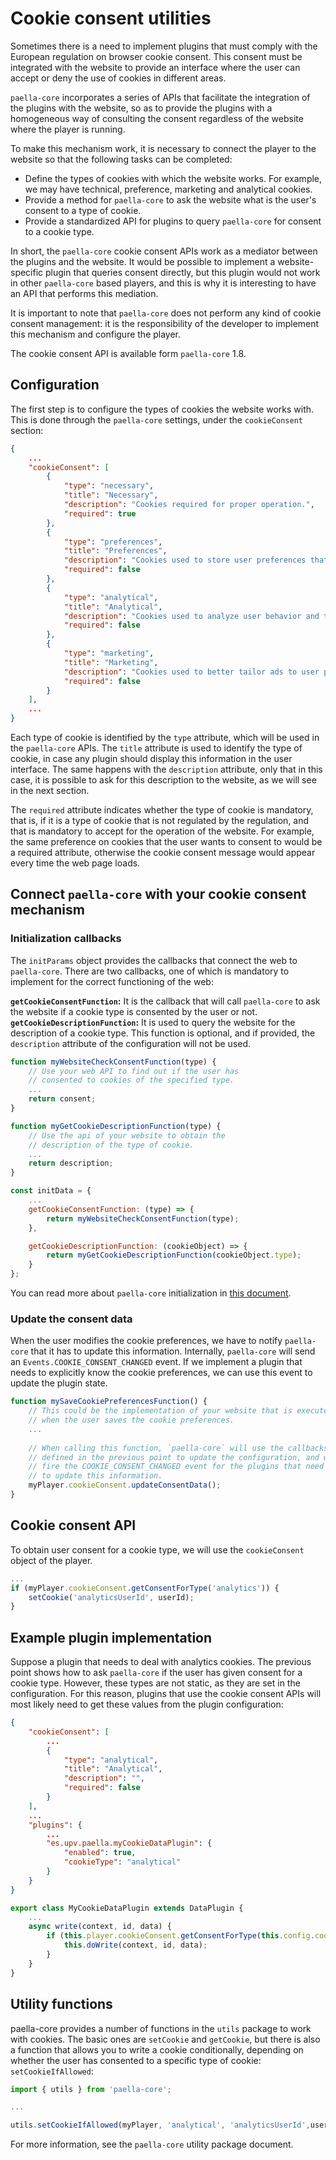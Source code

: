 # Cookie consent utilities

Sometimes there is a need to implement plugins that must comply with the European regulation on browser cookie consent. This consent must be integrated with the website to provide an interface where the user can accept or deny the use of cookies in different areas.

`paella-core` incorporates a series of APIs that facilitate the integration of the plugins with the website, so as to provide the plugins with a homogeneous way of consulting the consent regardless of the website where the player is running.

To make this mechanism work, it is necessary to connect the player to the website so that the following tasks can be completed:

- Define the types of cookies with which the website works. For example, we may have technical, preference, marketing and analytical cookies.
- Provide a method for `paella-core` to ask the website what is the user's consent to a type of cookie.
- Provide a standardized API for plugins to query `paella-core` for consent to a cookie type.

In short, the `paella-core` cookie consent APIs work as a mediator between the plugins and the website. It would be possible to implement a website-specific plugin that queries consent directly, but this plugin would not work in other `paella-core` based players, and this is why it is interesting to have an API that performs this mediation.

It is important to note that `paella-core` does not perform any kind of cookie consent management: it is the responsibility of the developer to implement this mechanism and configure the player.

The cookie consent API is available form `paella-core` 1.8.

## Configuration

The first step is to configure the types of cookies the website works with. This is done through the `paella-core` settings, under the `cookieConsent` section:

```json
{
    ...
    "cookieConsent": [
        {
            "type": "necessary",
            "title": "Necessary",
            "description": "Cookies required for proper operation.",
            "required": true
        },
        {
            "type": "preferences",
            "title": "Preferences",
            "description": "Cookies used to store user preferences that can be configured in the application. If disabled, some of these features may not work properly.",
            "required": false
        },
        {
            "type": "analytical",
            "title": "Analytical",
            "description": "Cookies used to analyze user behavior and thus provide clues about future improvements in the application.",
            "required": false
        },
        {
            "type": "marketing",
            "title": "Marketing",
            "description": "Cookies used to better tailor ads to user preferences.",
            "required": false
        }
    ],
    ...
}
```

Each type of cookie is identified by the `type` attribute, which will be used in the `paella-core` APIs. The `title` attribute is used to identify the type of cookie, in case any plugin should display this information in the user interface. The same happens with the `description` attribute, only that in this case, it is possible to ask for this description to the website, as we will see in the next section. 

The `required` attribute indicates whether the type of cookie is mandatory, that is, if it is a type of cookie that is not regulated by the regulation, and that is mandatory to accept for the operation of the website. For example, the same preference on cookies that the user wants to consent to would be a required attribute, otherwise the cookie consent message would appear every time the web page loads.

## Connect `paella-core` with your cookie consent mechanism

### Initialization callbacks

The `initParams` object provides the callbacks that connect the web to `paella-core`. There are two callbacks, one of which is mandatory to implement for the correct functioning of the web:

**`getCookieConsentFunction`:** It is the callback that will call `paella-core` to ask the website if a cookie type is consented by the user or not.
**`getCookieDescriptionFunction`:** It is used to query the website for the description of a cookie type. This function is optional, and if provided, the `description` attribute of the configuration will not be used.

```js
function myWebsiteCheckConsentFunction(type) {
    // Use your web API to find out if the user has
    // consented to cookies of the specified type. 
    ...
    return consent;
}

function myGetCookieDescriptionFunction(type) {
    // Use the api of your website to obtain the
    // description of the type of cookie.
    ...
    return description;
}

const initData = {
    ...
    getCookieConsentFunction: (type) => {
        return myWebsiteCheckConsentFunction(type);
    },

    getCookieDescriptionFunction: (cookieObject) => {
        return myGetCookieDescriptionFunction(cookieObject.type);
    }
};
```

You can read more about `paella-core` initialization in [this document](initialization.md).

### Update the consent data

When the user modifies the cookie preferences, we have to notify `paella-core` that it has to update this information. Internally, `paella-core` will send an `Events.COOKIE_CONSENT_CHANGED` event. If we implement a plugin that needs to explicitly know the cookie preferences, we can use this event to update the plugin state.

```js
function mySaveCookiePreferencesFunction() {
    // This could be the implementation of your website that is executed
    // when the user saves the cookie preferences.
    ...
    
    // When calling this function, `paella-core` will use the callbacks
    // defined in the previous point to update the configuration, and will
    // fire the COOKIE_CONSENT_CHANGED event for the plugins that need it
    // to update this information.
    myPlayer.cookieConsent.updateConsentData();
}
```

## Cookie consent API

To obtain user consent for a cookie type, we will use the `cookieConsent` object of the player.

```js
...
if (myPlayer.cookieConsent.getConsentForType('analytics')) {
    setCookie('analyticsUserId', userId);
}
```

## Example plugin implementation

Suppose a plugin that needs to deal with analytics cookies. The previous point shows how to ask `paella-core` if the user has given consent for a cookie type. However, these types are not static, as they are set in the configuration. For this reason, plugins that use the cookie consent APIs will most likely need to get these values from the plugin configuration:

```json
{
    "cookieConsent": [
        ...
        {
            "type": "analytical",
            "title": "Analytical",
            "description": "",
            "required": false
        }
    ],
    ...
    "plugins": {
        ...
        "es.upv.paella.myCookieDataPlugin": {
            "enabled": true,
            "cookieType": "analytical"
        }
    }
}
```

```js
export class MyCookieDataPlugin extends DataPlugin {
    ...
    async write(context, id, data) {
        if (this.player.cookieConsent.getConsentForType(this.config.cookieType)) {
            this.doWrite(context, id, data);
        }
    }
}
```


## Utility functions

paella-core provides a number of functions in the `utils` package to work with cookies. The basic ones are `setCookie` and `getCookie`, but there is also a function that allows you to write a cookie conditionally, depending on whether the user has consented to a specific type of cookie: `setCookieIfAllowed`:

```js
import { utils } from 'paella-core';

...

utils.setCookieIfAllowed(myPlayer, 'analytical', 'analyticsUserId',userId);
```

For more information, see the `paella-core` utility package document.


